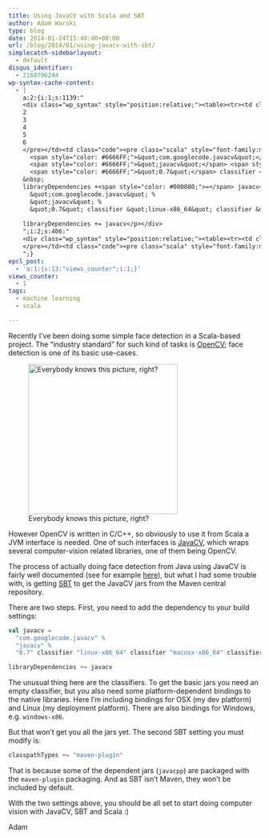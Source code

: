```yaml
---
title: Using JavaCV with Scala and SBT
author: Adam Warski
type: blog
date: 2014-01-24T15:40:40+00:00
url: /blog/2014/01/using-javacv-with-sbt/
simplecatch-sidebarlayout:
  - default
disqus_identifier:
  - 2168796244
wp-syntax-cache-content:
  - |
    a:2:{i:1;s:1139:"
    <div class="wp_syntax" style="position:relative;"><table><tr><td class="line_numbers"><pre>1
    2
    3
    4
    5
    6
    </pre></td><td class="code"><pre class="scala" style="font-family:monospace;"><span style="color: #0000ff; font-weight: bold;">val</span> javacv <span style="color: #000080;">=</span> 
      <span style="color: #6666FF;">&quot;com.googlecode.javacv&quot;</span> <span style="color: #000080;">%</span> 
      <span style="color: #6666FF;">&quot;javacv&quot;</span> <span style="color: #000080;">%</span> 
      <span style="color: #6666FF;">&quot;0.7&quot;</span> classifier <span style="color: #6666FF;">&quot;linux-x86_64&quot;</span> classifier <span style="color: #6666FF;">&quot;macosx-x86_64&quot;</span> classifier <span style="color: #6666FF;">&quot;&quot;</span>
    &nbsp;
    libraryDependencies +<span style="color: #000080;">=</span> javacv</pre></td></tr></table><p class="theCode" style="display:none;">val javacv = 
      &quot;com.googlecode.javacv&quot; % 
      &quot;javacv&quot; % 
      &quot;0.7&quot; classifier &quot;linux-x86_64&quot; classifier &quot;macosx-x86_64&quot; classifier &quot;&quot;
    
    libraryDependencies += javacv</p></div>
    ";i:2;s:406:"
    <div class="wp_syntax" style="position:relative;"><table><tr><td class="line_numbers"><pre>1
    </pre></td><td class="code"><pre class="scala" style="font-family:monospace;">classpathTypes +<span style="color: #000080;">=</span> <span style="color: #6666FF;">&quot;maven-plugin&quot;</span></pre></td></tr></table><p class="theCode" style="display:none;">classpathTypes += &quot;maven-plugin&quot;</p></div>
    ";}
epcl_post:
  - 'a:1:{s:13:"views_counter";i:1;}'
views_counter:
  - 1
tags:
  - machine learning
  - scala

---
```

Recently I&#8217;ve been doing some simple face detection in a Scala-based project. The &#8220;industry standard&#8221; for such kind of tasks is [OpenCV][1]; face detection is one of its basic use-cases.

<figure id="attachment_1194" aria-describedby="caption-attachment-1194" style="width: 298px" class="wp-caption aligncenter"><a href="http://www.warski.org/blog/2014/01/using-javacv-with-sbt/2014-01-24_1556/" rel="attachment wp-att-1194"><img loading="lazy" decoding="async" src="http://www.warski.org/blog/wp-content/uploads/2014/01/2014-01-24_1556-298x300.png" alt="Everybody knows this picture, right?" width="298" height="300" class="size-medium wp-image-1194" srcset="https://www.warski.org/blog/wp-content/uploads/2014/01/2014-01-24_1556-298x300.png 298w, https://www.warski.org/blog/wp-content/uploads/2014/01/2014-01-24_1556-150x150.png 150w, https://www.warski.org/blog/wp-content/uploads/2014/01/2014-01-24_1556-208x210.png 208w, https://www.warski.org/blog/wp-content/uploads/2014/01/2014-01-24_1556-210x210.png 210w, https://www.warski.org/blog/wp-content/uploads/2014/01/2014-01-24_1556.png 1014w" sizes="(max-width: 298px) 100vw, 298px" /></a><figcaption id="caption-attachment-1194" class="wp-caption-text">Everybody knows this picture, right?</figcaption></figure>

However OpenCV is written in C/C++, so obviously to use it from Scala a JVM interface is needed. One of such interfaces is [JavaCV][2], which wraps several computer-vision related libraries, one of them being OpenCV.

The process of actually doing face detection from Java using JavaCV is fairly well documented (see for example [here][3]), but what I had some trouble with, is getting [SBT][4] to get the JavaCV jars from the Maven central repository.

There are two steps. First, you need to add the dependency to your build settings:
```scala
val javacv = 
  "com.googlecode.javacv" % 
  "javacv" % 
  "0.7" classifier "linux-x86_64" classifier "macosx-x86_64" classifier ""

libraryDependencies += javacv
```

The unusual thing here are the classifiers. To get the basic jars you need an empty classifier, but you also need some platform-dependent bindings to the native libraries. Here I&#8217;m including bindings for OSX (my dev platform) and Linux (my deployment platform). There are also bindings for Windows, e.g. `windows-x86`.

But that won&#8217;t get you all the jars yet. The second SBT setting you must modify is:
```scala
classpathTypes += "maven-plugin"
```

That is because some of the dependent jars (`javacpp`) are packaged with the `maven-plugin` packaging. And as SBT isn&#8217;t Maven, they won&#8217;t be included by default.

With the two settings above, you should be all set to start doing computer vision with JavaCV, SBT and Scala :)

Adam

 [1]: http://opencv.org/
 [2]: https://code.google.com/p/javacv/
 [3]: http://opencvlover.blogspot.com/2012/11/face-detection-in-javacv-using-haar.html
 [4]: http://www.scala-sbt.org/
